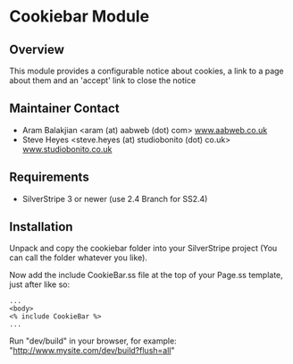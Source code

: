 # Cookiebar Module #

## Overview ##

This module provides a configurable notice about cookies, a link to a page about them and an 'accept' link to close the notice

## Maintainer Contact

 * Aram Balakjian 
   <aram (at) aabweb (dot) com>
   www.aabweb.co.uk
 * Steve Heyes
   <steve.heyes (at) studiobonito (dot) co.uk>
   www.studiobonito.co.uk

## Requirements

 * SilverStripe 3 or newer (use 2.4 Branch for SS2.4)

## Installation

Unpack and copy the cookiebar folder into your SilverStripe project (You can call the folder whatever you like).

Now add the include CookieBar.ss file at the top of your Page.ss template, just after <body> like so:

	...
	<body>
	<% include CookieBar %>
	...


Run "dev/build" in your browser, for example: "http://www.mysite.com/dev/build?flush=all"
